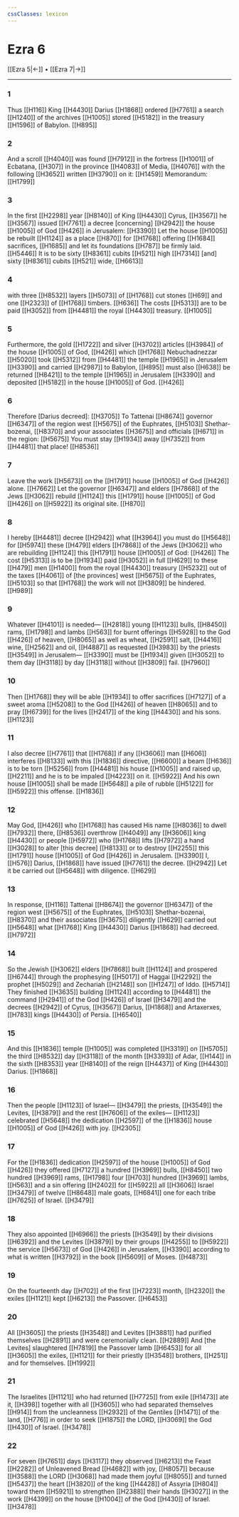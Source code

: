 ```yaml
---
cssClasses: lexicon
---
```


# Ezra 6

[[Ezra 5|←]] • [[Ezra 7|→]]

---

### 1
Thus [[H116]] King [[H4430]] Darius [[H1868]] ordered [[H7761]] a search [[H1240]] of the archives [[H1005]] stored [[H5182]] in the treasury [[H1596]] of Babylon. [[H895]]

### 2
And a scroll [[H4040]] was found [[H7912]] in the fortress [[H1001]] of Ecbatana, [[H307]] in the province [[H4083]] of Media, [[H4076]] with the following [[H3652]] written [[H3790]] on it: [[H1459]] Memorandum: [[H1799]]

### 3
In the first [[H2298]] year [[H8140]] of King [[H4430]] Cyrus, [[H3567]] he [[H3567]] issued [[H7761]] a decree [concerning] [[H2942]] the house [[H1005]] of God [[H426]] in Jerusalem: [[H3390]] Let the house [[H1005]] be rebuilt [[H1124]] as a place [[H870]] for [[H1768]] offering [[H1684]] sacrifices, [[H1685]] and let its foundations [[H787]] be firmly laid. [[H5446]] It is to be sixty [[H8361]] cubits [[H521]] high [[H7314]] [and] sixty [[H8361]] cubits [[H521]] wide, [[H6613]]

### 4
with three [[H8532]] layers [[H5073]] of [[H1768]] cut stones [[H69]] and one [[H2323]] of [[H1768]] timbers. [[H636]] The costs [[H5313]] are to be paid [[H3052]] from [[H4481]] the royal [[H4430]] treasury. [[H1005]]

### 5
Furthermore, the gold [[H1722]] and silver [[H3702]] articles [[H3984]] of the house [[H1005]] of God, [[H426]] which [[H1768]] Nebuchadnezzar [[H5020]] took [[H5312]] from [[H4481]] the temple [[H1965]] in Jerusalem [[H3390]] and carried [[H2987]] to Babylon, [[H895]] must also [[H638]] be returned [[H8421]] to the temple [[H1965]] in Jerusalem [[H3390]] and deposited [[H5182]] in the house [[H1005]] of God. [[H426]]

### 6
Therefore [Darius decreed]: [[H3705]] To Tattenai [[H8674]] governor [[H6347]] of the region west [[H5675]] of the Euphrates, [[H5103]] Shethar-bozenai, [[H8370]] and your associates [[H3675]] and officials [[H671]] in the region: [[H5675]] You must stay [[H1934]] away [[H7352]] from [[H4481]] that place! [[H8536]]

### 7
Leave the work [[H5673]] on the [[H1791]] house [[H1005]] of God [[H426]] alone. [[H7662]] Let the governor [[H6347]] and elders [[H7868]] of the Jews [[H3062]] rebuild [[H1124]] this [[H1791]] house [[H1005]] of God [[H426]] on [[H5922]] its original site. [[H870]]

### 8
I hereby [[H4481]] decree [[H2942]] what [[H3964]] you must do [[H5648]] for [[H5974]] these [[H479]] elders [[H7868]] of the Jews [[H3062]] who are rebuilding [[H1124]] this [[H1791]] house [[H1005]] of God: [[H426]] The cost [[H5313]] is to be [[H1934]] paid [[H3052]] in full [[H629]] to these [[H479]] men [[H1400]] from the royal [[H4430]] treasury [[H5232]] out of the taxes [[H4061]] of [the provinces] west [[H5675]] of the Euphrates, [[H5103]] so that [[H1768]] the work will not [[H3809]] be hindered. [[H989]]

### 9
Whatever [[H4101]] is needed— [[H2818]] young [[H1123]] bulls, [[H8450]] rams, [[H1798]] and lambs [[H563]] for burnt offerings [[H5928]] to the God [[H426]] of heaven, [[H8065]] as well as wheat, [[H2591]] salt, [[H4416]] wine, [[H2562]] and oil, [[H4887]] as requested [[H3983]] by the priests [[H3549]] in Jerusalem— [[H3390]] must be [[H1934]] given [[H3052]] to them  day [[H3118]] by day [[H3118]] without [[H3809]] fail. [[H7960]]

### 10
Then [[H1768]] they will be able [[H1934]] to offer sacrifices [[H7127]] of a sweet aroma [[H5208]] to the God [[H426]] of heaven [[H8065]] and to pray [[H6739]] for the lives [[H2417]] of the king [[H4430]] and his sons. [[H1123]]

### 11
I also decree [[H7761]] that [[H1768]] if any [[H3606]] man [[H606]] interferes [[H8133]] with this [[H1836]] directive, [[H6600]] a beam [[H636]] is to be torn [[H5256]] from [[H4481]] his house [[H1005]] and raised up, [[H2211]] and he is to be impaled [[H4223]] on it. [[H5922]] And his own house [[H1005]] shall be made [[H5648]] a pile of rubble [[H5122]] for [[H5922]] this offense. [[H1836]]

### 12
May God, [[H426]] who [[H1768]] has caused His name [[H8036]] to dwell [[H7932]] there, [[H8536]] overthrow [[H4049]] any [[H3606]] king [[H4430]] or people [[H5972]] who [[H1768]] lifts [[H7972]] a hand [[H3028]] to alter [this decree] [[H8133]] or to destroy [[H2255]] this [[H1791]] house [[H1005]] of God [[H426]] in Jerusalem. [[H3390]] I, [[H576]] Darius, [[H1868]] have issued [[H7761]] the decree. [[H2942]] Let it be carried out [[H5648]] with diligence. [[H629]]

### 13
In response, [[H116]] Tattenai [[H8674]] the governor [[H6347]] of the region west [[H5675]] of the Euphrates, [[H5103]] Shethar-bozenai, [[H8370]] and their associates [[H3675]] diligently [[H629]] carried out [[H5648]] what [[H1768]] King [[H4430]] Darius [[H1868]] had decreed. [[H7972]]

### 14
So the Jewish [[H3062]] elders [[H7868]] built [[H1124]] and prospered [[H6744]] through the prophesying [[H5017]] of Haggai [[H2292]] the prophet [[H5029]] and Zechariah [[H2148]] son [[H1247]] of Iddo. [[H5714]] They finished [[H3635]] building [[H1124]] according to [[H4481]] the command [[H2941]] of the God [[H426]] of Israel [[H3479]] and the decrees [[H2942]] of Cyrus, [[H3567]] Darius, [[H1868]] and Artaxerxes, [[H783]] kings [[H4430]] of Persia. [[H6540]]

### 15
And this [[H1836]] temple [[H1005]] was completed [[H3319]] on [[H5705]] the third [[H8532]] day [[H3118]] of the month [[H3393]] of Adar, [[H144]] in the sixth [[H8353]] year [[H8140]] of the reign [[H4437]] of King [[H4430]] Darius. [[H1868]]

### 16
Then the people [[H1123]] of Israel— [[H3479]] the priests, [[H3549]] the Levites, [[H3879]] and the rest [[H7606]] of the exiles— [[H1123]] celebrated [[H5648]] the dedication [[H2597]] of the [[H1836]] house [[H1005]] of God [[H426]] with joy. [[H2305]]

### 17
For the [[H1836]] dedication [[H2597]] of the house [[H1005]] of God [[H426]] they offered [[H7127]] a hundred [[H3969]] bulls, [[H8450]] two hundred [[H3969]] rams, [[H1798]] four [[H703]] hundred [[H3969]] lambs, [[H563]] and a sin offering [[H2402]] for [[H5922]] all [[H3606]] Israel [[H3479]] of twelve [[H8648]] male goats, [[H6841]] one for each tribe [[H7625]] of Israel. [[H3479]]

### 18
They also appointed [[H6966]] the priests [[H3549]] by their divisions [[H6392]] and the Levites [[H3879]] by their groups [[H4255]] to [[H5922]] the service [[H5673]] of God [[H426]] in Jerusalem, [[H3390]] according to what is written [[H3792]] in the book [[H5609]] of Moses. [[H4873]]

### 19
On the fourteenth day [[H702]] of the first [[H7223]] month, [[H2320]] the exiles [[H1121]] kept [[H6213]] the Passover. [[H6453]]

### 20
All [[H3605]] the priests [[H3548]] and Levites [[H3881]] had purified themselves [[H2891]] and were ceremonially clean. [[H2889]] And [the Levites] slaughtered [[H7819]] the Passover lamb [[H6453]] for all [[H3605]] the exiles, [[H1121]] for their priestly [[H3548]] brothers, [[H251]] and for themselves. [[H1992]]

### 21
The Israelites [[H1121]] who had returned [[H7725]] from exile [[H1473]] ate it, [[H398]] together with all [[H3605]] who had separated themselves [[H914]] from the uncleanness [[H2932]] of the Gentiles [[H1471]] of the land, [[H776]] in order to seek [[H1875]] the LORD, [[H3069]] the God [[H430]] of Israel. [[H3478]]

### 22
For seven [[H7651]] days [[H3117]] they observed [[H6213]] the Feast [[H2282]] of Unleavened Bread [[H4682]] with joy, [[H8057]] because [[H3588]] the LORD [[H3068]] had made them joyful [[H8055]] and turned [[H5437]] the heart [[H3820]] of the king [[H4428]] of Assyria [[H804]] toward them [[H5921]] to strengthen [[H2388]] their hands [[H3027]] in the work [[H4399]] on the house [[H1004]] of the God [[H430]] of Israel. [[H3478]]

